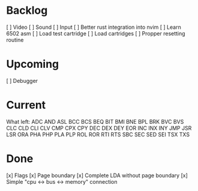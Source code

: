 # Backlog
[ ] Video
[ ] Sound
[ ] Input
[ ] Better rust integration into nvim
[ ] Learn 6502 asm
[ ] Load test cartridge
[ ] Load cartridges
[ ] Propper resetting routine

# Upcoming
[ ] Debugger

# Current

What left:
ADC
AND
ASL
BCC
BCS
BEQ
BIT
BMI
BNE
BPL
BRK
BVC
BVS
CLC
CLD
CLI
CLV
CMP
CPX
CPY
DEC
DEX
DEY
EOR
INC
INX
INY
JMP
JSR
LSR
ORA
PHA
PHP
PLA
PLP
ROL
ROR
RTI
RTS
SBC
SEC
SED
SEI
TSX
TXS

# Done
[x] Flags
[x] Page boundary
[x] Complete LDA without page boundary
[x] Simple "cpu <-> bus <-> memory" connection
